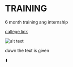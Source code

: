# TRAINING
6  month training ang internship




[college link](https://www.gndec.ac.in)

![alt text](https://cdn.pixabay.com/p,hoto/2018/08/14/13/23/ocean-3605547__340.jpg)

down the text is given 

:arrow_down:
